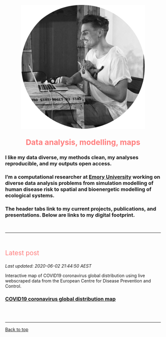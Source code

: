 <a id="top"></a>

<center>
	<img src="img/mm.png" width="400" height="400" >
	<p style="font-size:60%">
		<!-- Calle de buena mesa, Envigado, Medellin, Colombia -->
	</p>
</center>  

<center>
	<p style="color: #FF7E7E; font-size:175%">
		<b>Data analysis, modelling, maps</b>             
	</p>
</center>

### I like my data diverse, my methods clean, my analyses reproducible, and my outputs open access.    

### I’m a computational researcher at [Emory University](https://scholarblogs.emory.edu/civitello/) working on diverse data analysis problems from simulation modelling of human disease risk to spatial and bioenergetic modelling of ecological systems.  

### The header tabs link to my current projects, publications, and presentations. Below are links to my digital footprint.         

<br>   
  
******   

<br>  

<p style="color: #FF7E7E; font-size:150%">
	Latest post
</p>     

_Last updated: 2020-06-02 21:44:50 AEST_          

Interactive map of COVID19 coronavirus global distribution using live webscraped data from the European Centre for Disease Prevention and Control.  

### [COVID19 coronavirus global distribution map](./spatial.md)           

  
<br>  
<br>  
  
<!-- <a class="twitter-timeline" href="https://twitter.com/darwinanddavis" data-height=1100 data-width=600 data-chrome="nofooter">Tweets by darwinanddavis</a><script async src="https://platform.twitter.com/widgets.js" charset="utf-8"></script> -->      

******    

[Back to top](#top)